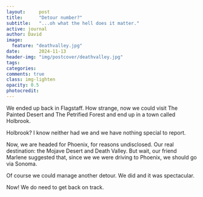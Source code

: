 ```yaml
---
layout:     post
title:      "Detour number?"
subtitle:   "...oh what the hell does it matter."
active: journal
author: David
image:
  feature: "deathvalley.jpg"
date:       2024-11-13
header-img: "img/postcover/deathvalley.jpg"
tags: 
categories: 
comments: true
class: img-lighten 
opacity: 0.5
photocredit:
---
```


We ended up back in Flagstaff. How strange, now we could visit The Painted Desert and The Petrified Forest and end up in a town called Holbrook. 

Holbrook? I know neither had we and we have nothing special to report. 

Now, we are headed for Phoenix, for reasons undisclosed. Our real destination: the Mojave Desert and Death Valley. But wait, our friend Marlene suggested that, since we we were driving to Phoenix, we should go via Sonoma. 

Of course we could manage another detour. We did and it was spectacular.

Now! We do need to get back on track.













